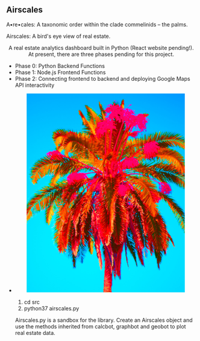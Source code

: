 ## Airscales

A•re•cales: A taxonomic order within the clade commelinids – the palms.

Airscales: A bird's eye view of real estate.

<p align="center">
A real estate analytics dashboard built in Python (React website pending!). At present, there are three phases pending for this project.
  <ul>
    <li> Phase 0: Python Backend Functions </li>
    <li> Phase 1: Node.js Frontend Functions </li>
    <li> Phase 2: Connecting frontend to backend and deploying Google Maps API interactivity <li>
</p>

<p align="center">
  <img src="assets/arescales.jpg" style="height: 55vw; min-width: 420px;" />
</p>

1. cd src
2. python37 airscales.py

Airscales.py is a sandbox for the library. Create an Airscales object and use the methods inherited from calcbot, graphbot and geobot to plot real estate data.
